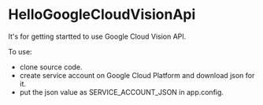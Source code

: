 # HelloGoogleCloudVisionApi

It's for getting startted to use Google Cloud Vision API.

To use:
* clone source code.
* create service account on Google Cloud Platform and download json for it.
* put the json value as SERVICE_ACCOUNT_JSON in app.config.
